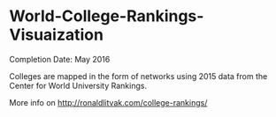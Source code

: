 # World-College-Rankings-Visuaization
 Completion Date: May 2016
 
 Colleges are mapped in the form of networks using 2015 data from the Center for World University Rankings.
 
 More info on http://ronaldlitvak.com/college-rankings/
